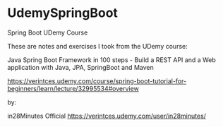 # UdemySpringBoot
Spring Boot UDemy Course

These are notes and exercises I took from the UDemy course:

Java Spring Boot Framework in 100 steps - Build a REST API and a Web application with Java, JPA, SpringBoot and Maven

https://verintces.udemy.com/course/spring-boot-tutorial-for-beginners/learn/lecture/32995534#overview

by:

in28Minutes Official https://verintces.udemy.com/user/in28minutes/

